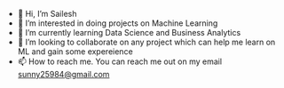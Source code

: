 - 👋 Hi, I’m Sailesh
- 👀 I’m interested in doing projects on Machine Learning
- 🌱 I’m currently learning Data Science and Business Analytics
- 💞️ I’m looking to collaborate on any project which can help me learn on ML and gain some expereience
- 📫 How to reach me. You can reach me out on my email sunny25984@gmail.com

<!---
sunny25984/sunny25984 is a ✨ special ✨ repository because its `README.md` (this file) appears on your GitHub profile.
You can click the Preview link to take a look at your changes.
--->
